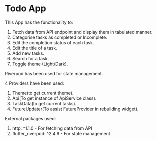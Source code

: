 # Todo App

This App has the functionality to:
1. Fetch data from API endpoint and display them in tabulated manner.
2. Categorise tasks as completed or Incomplete.
3. Edit the completion status of each task.
4. Edit the title of a task.
5. Add new tasks.
6. Search for a task.
7. Toggle theme (Light/Dark).

Riverpod has been used for state management.

4 Providers have been used:
1. Theme(to get current theme).
2. Api(To get instance of ApiService class).
3. TaskData(to get current tasks).
4. FutureUpdater(To assist FutureProvider in rebuilding widget).

External packages used:
1. http: ^1.1.0 - For fetching data from API
2. flutter_riverpod: ^2.4.9 - For state management
